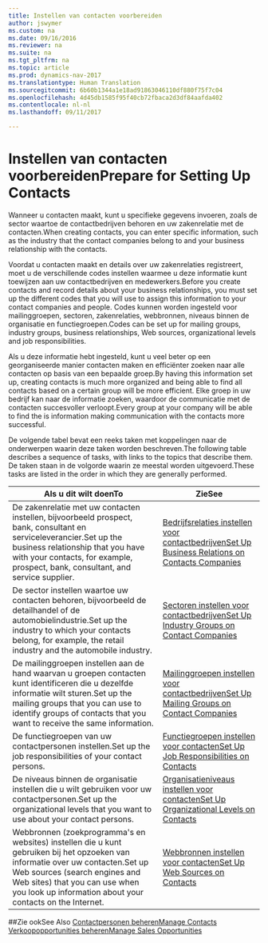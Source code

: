```yaml
---
title: Instellen van contacten voorbereiden
author: jswymer
ms.custom: na
ms.date: 09/16/2016
ms.reviewer: na
ms.suite: na
ms.tgt_pltfrm: na
ms.topic: article
ms.prod: dynamics-nav-2017
ms.translationtype: Human Translation
ms.sourcegitcommit: 6b60b1344a1e18ad91863046110df880f75f7c04
ms.openlocfilehash: 4d45db1585f95f40cb72fbaca2d3df84aafda402
ms.contentlocale: nl-nl
ms.lasthandoff: 09/11/2017

---
```

# <a name="prepare-for-setting-up-contacts"></a><span data-ttu-id="105b0-102">Instellen van contacten voorbereiden</span><span class="sxs-lookup"><span data-stu-id="105b0-102">Prepare for Setting Up Contacts</span></span>
<span data-ttu-id="105b0-103">Wanneer u contacten maakt, kunt u specifieke gegevens invoeren, zoals de sector waartoe de contactbedrijven behoren en uw zakenrelatie met de contacten.</span><span class="sxs-lookup"><span data-stu-id="105b0-103">When creating contacts, you can enter specific information, such as the industry that the contact companies belong to and your business relationship with the contacts.</span></span>

<span data-ttu-id="105b0-104">Voordat u contacten maakt en details over uw zakenrelaties registreert, moet u de verschillende codes instellen waarmee u deze informatie kunt toewijzen aan uw contactbedrijven en medewerkers.</span><span class="sxs-lookup"><span data-stu-id="105b0-104">Before you create contacts and record details about your business relationships, you must set up the different codes that you will use to assign this information to your contact companies and people.</span></span> <span data-ttu-id="105b0-105">Codes kunnen worden ingesteld voor mailinggroepen, sectoren, zakenrelaties, webbronnen, niveaus binnen de organisatie en functiegroepen.</span><span class="sxs-lookup"><span data-stu-id="105b0-105">Codes can be set up for mailing groups, industry groups, business relationships, Web sources, organizational levels and job responsibilities.</span></span>

<span data-ttu-id="105b0-106">Als u deze informatie hebt ingesteld, kunt u veel beter op een georganiseerde manier contacten maken en efficiënter zoeken naar alle contacten op basis van een bepaalde groep.</span><span class="sxs-lookup"><span data-stu-id="105b0-106">By having this information set up, creating contacts is much more organized and being able to find all contacts based on a certain group will be more efficient.</span></span> <span data-ttu-id="105b0-107">Elke groep in uw bedrijf kan naar de informatie zoeken, waardoor de communicatie met de contacten succesvoller verloopt.</span><span class="sxs-lookup"><span data-stu-id="105b0-107">Every group at your company will be able to find the is information making communication with the contacts more successful.</span></span>

<span data-ttu-id="105b0-108">De volgende tabel bevat een reeks taken met koppelingen naar de onderwerpen waarin deze taken worden beschreven.</span><span class="sxs-lookup"><span data-stu-id="105b0-108">The following table describes a sequence of tasks, with links to the topics that describe them.</span></span> <span data-ttu-id="105b0-109">De taken staan in de volgorde waarin ze meestal worden uitgevoerd.</span><span class="sxs-lookup"><span data-stu-id="105b0-109">These tasks are listed in the order in which they are generally performed.</span></span>

|<span data-ttu-id="105b0-110">Als u dit wilt doen</span><span class="sxs-lookup"><span data-stu-id="105b0-110">To</span></span> |<span data-ttu-id="105b0-111">Zie</span><span class="sxs-lookup"><span data-stu-id="105b0-111">See</span></span> |
|---|----|
|<span data-ttu-id="105b0-112">De zakenrelatie met uw contacten instellen, bijvoorbeeld prospect, bank, consultant en serviceleverancier.</span><span class="sxs-lookup"><span data-stu-id="105b0-112">Set up the business relationship that you have with your contacts, for example, prospect, bank, consultant, and service supplier.</span></span>|[<span data-ttu-id="105b0-113">Bedrijfsrelaties instellen voor contactbedrijven</span><span class="sxs-lookup"><span data-stu-id="105b0-113">Set Up Business Relations on Contacts Companies</span></span>](marketing-business-relations.md)|
|<span data-ttu-id="105b0-114">De sector instellen waartoe uw contacten behoren, bijvoorbeeld de detailhandel of de automobielindustrie.</span><span class="sxs-lookup"><span data-stu-id="105b0-114">Set up the industry to which your contacts belong, for example, the retail industry and the automobile industry.</span></span>|[<span data-ttu-id="105b0-115">Sectoren instellen voor contactbedrijven</span><span class="sxs-lookup"><span data-stu-id="105b0-115">Set Up Industry Groups on Contact Companies</span></span>](marketing-industry-groups.md)|
|<span data-ttu-id="105b0-116">De mailinggroepen instellen aan de hand waarvan u groepen contacten kunt identificeren die u dezelfde informatie wilt sturen.</span><span class="sxs-lookup"><span data-stu-id="105b0-116">Set up the mailing groups that you can use to identify groups of contacts that you want to receive the same information.</span></span>|[<span data-ttu-id="105b0-117">Mailinggroepen instellen voor contactbedrijven</span><span class="sxs-lookup"><span data-stu-id="105b0-117">Set Up Mailing Groups on Contact Companies</span></span>](marketing-mailing-groups.md)|
|<span data-ttu-id="105b0-118">De functiegroepen van uw contactpersonen instellen.</span><span class="sxs-lookup"><span data-stu-id="105b0-118">Set up the job responsibilities of your contact persons.</span></span>|[<span data-ttu-id="105b0-119">Functiegroepen instellen voor contacten</span><span class="sxs-lookup"><span data-stu-id="105b0-119">Set Up Job Responsibilities on Contacts</span></span>](marketing-job-responsibilities.md)|
|<span data-ttu-id="105b0-120">De niveaus binnen de organisatie instellen die u wilt gebruiken voor uw contactpersonen.</span><span class="sxs-lookup"><span data-stu-id="105b0-120">Set up the organizational levels that you want to use about your contact persons.</span></span>|[<span data-ttu-id="105b0-121">Organisatieniveaus instellen voor contacten</span><span class="sxs-lookup"><span data-stu-id="105b0-121">Set Up Organizational Levels on Contacts</span></span>](marketing-organizational-levels.md)|
|<span data-ttu-id="105b0-122">Webbronnen (zoekprogramma's en websites) instellen die u kunt gebruiken bij het opzoeken van informatie over uw contacten.</span><span class="sxs-lookup"><span data-stu-id="105b0-122">Set up Web sources (search engines and Web sites) that you can use when you look up information about your contacts on the Internet.</span></span>|[<span data-ttu-id="105b0-123">Webbronnen instellen voor contacten</span><span class="sxs-lookup"><span data-stu-id="105b0-123">Set Up Web Sources on Contacts</span></span>](marketing-web-sources.md)|

##<a name="see-also"></a><span data-ttu-id="105b0-124">Zie ook</span><span class="sxs-lookup"><span data-stu-id="105b0-124">See Also</span></span>
[<span data-ttu-id="105b0-125">Contactpersonen beheren</span><span class="sxs-lookup"><span data-stu-id="105b0-125">Manage Contacts</span></span>](marketing-contacts.md)  
[<span data-ttu-id="105b0-126">Verkoopopportunities beheren</span><span class="sxs-lookup"><span data-stu-id="105b0-126">Manage Sales Opportunities</span></span>](marketing-manage-sales-opportunities.md)

